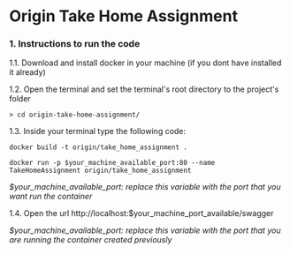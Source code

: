 # Origin Take Home Assignment


### 1. Instructions to run the code

1.1. Download and install docker in your machine (if you dont have installed it already)

1.2. Open the terminal and set the terminal's root directory to the project's folder

`> cd origin-take-home-assignment/`

1.3. Inside your terminal type the following code:

`docker build -t origin/take_home_assignment .`

`docker run -p $your_machine_available_port:80 --name TakeHomeAssignment origin/take_home_assignment`

*$your_machine_available_port: replace this variable with the port that you want run the container*

1.4. Open the url http://localhost:$your_machine_port_available/swagger

*$your_machine_available_port: replace this variable with the port that you are running the container created previously*
